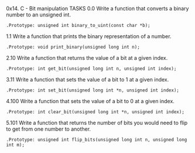 0x14. C - Bit manipulation
TASKS
0.0 Write a function that converts a binary number to an unsigned int.

	.Prototype: unsigned int binary_to_uint(const char *b);

1.1 Write a function that prints the binary representation of a number.

	.Prototype: void print_binary(unsigned long int n);

2.10 Write a function that returns the value of a bit at a given index.

	.Prototype: int get_bit(unsigned long int n, unsigned int index);

3.11 Write a function that sets the value of a bit to 1 at a given index.

	.Prototype: int set_bit(unsigned long int *n, unsigned int index);

4.100 Write a function that sets the value of a bit to 0 at a given index.

	.Prototype: int clear_bit(unsigned long int *n, unsigned int index);

5.101 Write a function that returns the number of bits you would need to flip to get from one number to another.

	.Prototype: unsigned int flip_bits(unsigned long int n, unsigned long int m);
